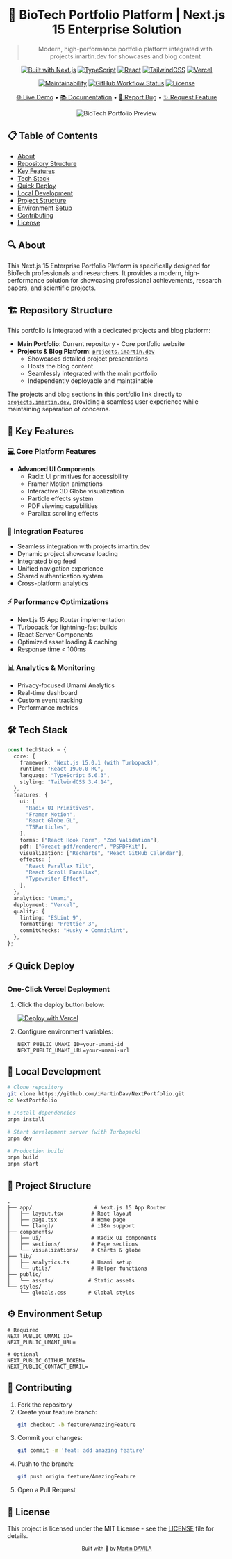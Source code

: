 <div align="center">

# 🧬 BioTech Portfolio Platform | Next.js 15 Enterprise Solution

> Modern, high-performance portfolio platform integrated with projects.imartin.dev for showcases and blog content

[![Built with Next.js](https://img.shields.io/badge/Built%20with-Next.js%2015-8B5CF6?style=for-the-badge&logo=next.js)](https://nextjs.org)
[![TypeScript](https://img.shields.io/badge/TypeScript-5.6.3-4ADE80?style=for-the-badge&logo=typescript)](https://www.typescriptlang.org/)
[![React](https://img.shields.io/badge/React-19.0.0_RC-4ADE80?style=for-the-badge&logo=react)](https://react.dev/)
[![TailwindCSS](https://img.shields.io/badge/Tailwind-3.4.14-8B5CF6?style=for-the-badge&logo=tailwind-css)](https://tailwindcss.com)
[![Vercel](https://img.shields.io/badge/Vercel-Deploy_Ready-4ADE80?style=for-the-badge&logo=vercel)](https://vercel.com)

[![Maintainability](https://img.shields.io/codeclimate/maintainability/iMartinDav/NextPortfolio?style=for-the-badge&logo=code-climate)](https://codeclimate.com)
[![GitHub Workflow Status](https://img.shields.io/github/actions/workflow/status/iMartinDav/NextPortfolio/ci.yml?branch=main&style=for-the-badge&logo=github-actions)](https://github.com/iMartinDav/NextPortfolio/actions)
[![License](https://img.shields.io/github/license/iMartinDav/NextPortfolio?style=for-the-badge)](LICENSE)

[🌐 Live Demo](https://imartin.dev) • [📚 Documentation](https://github.com/iMartinDav/NextPortfolio/wiki) • [🐛 Report Bug](https://github.com/iMartinDav/NextPortfolio/issues) • [✨ Request Feature](https://github.com/iMartinDav/NextPortfolio/issues)

![BioTech Portfolio Preview](public/images/readme-img1.png)

</div>

## 📋 Table of Contents
- [About](#about)
- [Repository Structure](#repository-structure)
- [Key Features](#key-features)
- [Tech Stack](#tech-stack)
- [Quick Deploy](#quick-deploy)
- [Local Development](#local-development)
- [Project Structure](#project-structure)
- [Environment Setup](#environment-setup)
- [Contributing](#contributing)
- [License](#license)

## 🔍 About

This Next.js 15 Enterprise Portfolio Platform is specifically designed for BioTech professionals and researchers. It provides a modern, high-performance solution for showcasing professional achievements, research papers, and scientific projects.

## 🏗️ Repository Structure

This portfolio is integrated with a dedicated projects and blog platform:

- **Main Portfolio**: Current repository - Core portfolio website
- **Projects & Blog Platform**: [`projects.imartin.dev`](https://github.com/iMartinDav/projects.imartin.dev)
  - Showcases detailed project presentations
  - Hosts the blog content
  - Seamlessly integrated with the main portfolio
  - Independently deployable and maintainable

The projects and blog sections in this portfolio link directly to [`projects.imartin.dev`](https://github.com/iMartinDav/projects.imartin.dev), providing a seamless user experience while maintaining separation of concerns.

## 🎯 Key Features

### 💻 Core Platform Features
- **Advanced UI Components**
  - Radix UI primitives for accessibility
  - Framer Motion animations
  - Interactive 3D Globe visualization
  - Particle effects system
  - PDF viewing capabilities
  - Parallax scrolling effects

### 🔗 Integration Features
- Seamless integration with projects.imartin.dev
- Dynamic project showcase loading
- Integrated blog feed
- Unified navigation experience
- Shared authentication system
- Cross-platform analytics

### ⚡ Performance Optimizations
- Next.js 15 App Router implementation
- Turbopack for lightning-fast builds
- React Server Components
- Optimized asset loading & caching
- Response time < 100ms

### 📊 Analytics & Monitoring
- Privacy-focused Umami Analytics
- Real-time dashboard
- Custom event tracking
- Performance metrics

## 🛠️ Tech Stack

```typescript
const techStack = {
  core: {
    framework: "Next.js 15.0.1 (with Turbopack)",
    runtime: "React 19.0.0 RC",
    language: "TypeScript 5.6.3",
    styling: "TailwindCSS 3.4.14",
  },
  features: {
    ui: [
      "Radix UI Primitives",
      "Framer Motion",
      "React Globe.GL",
      "TSParticles",
    ],
    forms: ["React Hook Form", "Zod Validation"],
    pdf: ["@react-pdf/renderer", "PSPDFKit"],
    visualization: ["Recharts", "React GitHub Calendar"],
    effects: [
      "React Parallax Tilt",
      "React Scroll Parallax",
      "Typewriter Effect",
    ],
  },
  analytics: "Umami",
  deployment: "Vercel",
  quality: {
    linting: "ESLint 9",
    formatting: "Prettier 3",
    commitChecks: "Husky + Commitlint",
  },
};
```

## ⚡ Quick Deploy

### One-Click Vercel Deployment

1. Click the deploy button below:
   
   [![Deploy with Vercel](https://vercel.com/button)](https://vercel.com/new/clone?repository-url=https://github.com/iMartinDav/NextPortfolio)

2. Configure environment variables:
   ```env
   NEXT_PUBLIC_UMAMI_ID=your-umami-id
   NEXT_PUBLIC_UMAMI_URL=your-umami-url
   ```

## 🚀 Local Development

```bash
# Clone repository
git clone https://github.com/iMartinDav/NextPortfolio.git
cd NextPortfolio

# Install dependencies
pnpm install

# Start development server (with Turbopack)
pnpm dev

# Production build
pnpm build
pnpm start
```

## 📁 Project Structure

```
.
├── app/                    # Next.js 15 App Router
│   ├── layout.tsx         # Root layout
│   ├── page.tsx           # Home page
│   └── [lang]/            # i18n support
├── components/
│   ├── ui/                # Radix UI components
│   ├── sections/          # Page sections
│   └── visualizations/    # Charts & globe
├── lib/
│   ├── analytics.ts       # Umami setup
│   └── utils/             # Helper functions
├── public/
│   └── assets/           # Static assets
└── styles/
    └── globals.css       # Global styles
```

## ⚙️ Environment Setup

```env
# Required
NEXT_PUBLIC_UMAMI_ID=
NEXT_PUBLIC_UMAMI_URL=

# Optional
NEXT_PUBLIC_GITHUB_TOKEN=
NEXT_PUBLIC_CONTACT_EMAIL=
```

## 🤝 Contributing

1. Fork the repository
2. Create your feature branch:
   ```bash
   git checkout -b feature/AmazingFeature
   ```
3. Commit your changes:
   ```bash
   git commit -m 'feat: add amazing feature'
   ```
4. Push to the branch:
   ```bash
   git push origin feature/AmazingFeature
   ```
5. Open a Pull Request

## 📄 License

This project is licensed under the MIT License - see the [LICENSE](LICENSE) file for details.

<div align="center">
  <sub>Built with 🧬 by <a href="https://github.com/iMartinDav">Martin DAVILA</a></sub>
</div>

